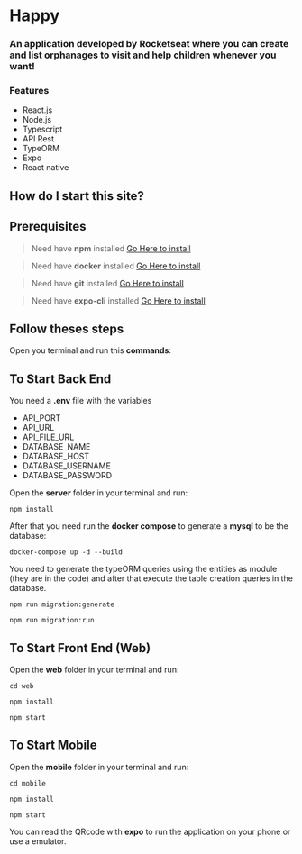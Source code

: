 # Happy

### An application developed by **Rocketseat** where you can create and list orphanages to visit and help children whenever you want!

### Features

- React.js
- Node.js
- Typescript
- API Rest
- TypeORM
- Expo
- React native

## How do I start this site?

## Prerequisites

> Need have **npm** installed [Go Here to install](https://nodejs.org/en/)

> Need have **docker** installed [Go Here to install](https://docs.docker.com/desktop/install/windows-install/)

> Need have **git** installed [Go Here to install](https://git-scm.com/downloads)

> Need have **expo-cli** installed [Go Here to install](https://docs.expo.io/)

## Follow theses steps

Open you terminal and run this **commands**:

## To Start Back End

You need a **.env** file with the variables

- API_PORT
- API_URL
- API_FILE_URL
- DATABASE_NAME
- DATABASE_HOST
- DATABASE_USERNAME
- DATABASE_PASSWORD

Open the **server** folder in your terminal and run:

```
npm install
```

After that you need run the **docker compose** to generate a **mysql** to be the database:

```
docker-compose up -d --build
```

You need to generate the typeORM queries using the entities as module (they are in the code) and after that execute the table creation queries in the database.

```
npm run migration:generate

npm run migration:run
```


## To Start Front End (Web)

Open the **web** folder in your terminal and run:

```
cd web

npm install

npm start

```

## To Start Mobile

Open the **mobile** folder in your terminal and run:

```
cd mobile

npm install

npm start

```

You can read the QRcode with **expo** to run the application on your phone or use a emulator.
